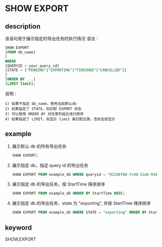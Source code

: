 # SHOW EXPORT

## description

该语句用于展示指定的导出任务的执行情况
语法：

```sql
SHOW EXPORT
[FROM db_name]
[
WHERE
[QUERYID = your_query_id]
[STATE = ["PENDING"|"EXPORTING"|"FINISHED"|"CANCELLED"]]
]
[ORDER BY ...]
[LIMIT limit];
```

说明：

```plain text
1) 如果不指定 db_name，使用当前默认db
2) 如果指定了 STATE，则匹配 EXPORT 状态
3) 可以使用 ORDER BY 对任意列组合进行排序
4) 如果指定了 LIMIT，则显示 limit 条匹配记录。否则全部显示
```

## example

1. 展示默认 db 的所有导出任务

    ```sql
    SHOW EXPORT;
    ```

2. 展示指定 db，指定 query id 的导出任务

    ```sql
    SHOW EXPORT FROM example_db WHERE queryid = "921d8f80-7c9d-11eb-9342-acde48001122";
    ```

3. 展示指定 db 的导出任务，按 StartTime 降序排序

    ```sql
    SHOW EXPORT FROM example_db ORDER BY StartTime DESC;
    ```

4. 展示指定 db 的导出任务，state 为 "exporting", 并按 StartTime 降序排序

    ```sql
    SHOW EXPORT FROM example_db WHERE STATE = "exporting" ORDER BY StartTime DESC;
    ```

## keyword

SHOW,EXPORT
